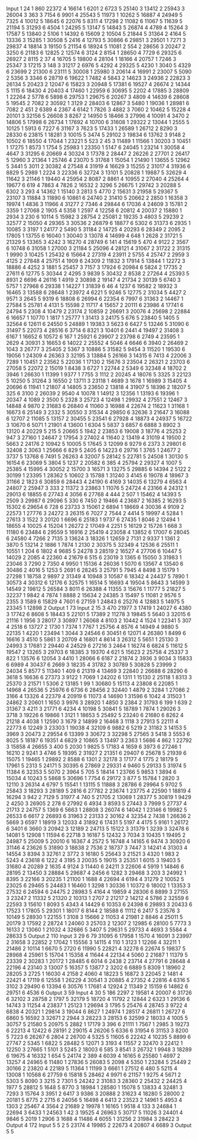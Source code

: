 Input 1
24 1
860
22372 4
16614 1
6201 2
6723 5
25140 3
13412 2
25943 3
26004 3
363 3
7154 6
9901 4
25543 5
11973 1
10262 5
16887 4
24949 5
7325 4
10012 5
18645 6
22076 5
8311 4
17298 2
11082 6
11067 5
11639 5
21194 5
31293 6
4504 1
24295 5
13147 5
14843 5
26874 4
4789 4
15264 3
17587 5
13840 2
5106 1
14392 6
15609 2
10504 5
21844 5
31364 2
4164 5
13336 3
15285 1
30508 5
2416 4
12793 5
30866 6
29851 3
29501 1
7271 3
29837 4
18814 3
19150 5
21154 6
18924 5
11081 2
554 2
28656 3
20247 2
3250 6
21183 6
12825 2
12574 6
3124 2
8154 1
28650 4
7729 6
29325 6
26927 2
8115 2
37 4
16705 5
19800 4
28104 1
18166 4
20757 1
7246 3
25347 3
17215 3
148 3
31217 2
6976 5
4292 4
29325 5
4230 1
3040 5
4329 6
23699 2
21300 6
23111 5
30008 1
25980 3
20614 4
16991 2
23007 5
5090 2
5356 3
3346 6
28719 6
19622 1
7482 4
5843 2
14623 3
24936 2
22823 3
26134 5
20423 2
12047 6
15823 3
20948 5
17381 6
19527 4
26674 2
14344 5
1115 6
18430 4
20403 4
17460 1
22959 6
30695 5
2202 4
17885 3
28809 1
22264 2
5778 6
5898 6
29753 1
29675 6
20267 3
4809 4
14639 6
28608 5
19545 2
7082 2
30592 1
3129 2
28403 6
12867 3
5480 1
19036 1
28981 6
7082 2
451 2
6389 4
2367 4
6142 1
7826 3
4882 3
7060 2
10462 5
15228 4
20101 3
32156 5
26608 3
8267 2
14950 5
18466 3
27996 4
10091 4
3470 2
14806 5
17998 6
26734 1
17692 4
10700 6
31608 1
29322 2
13044 1
2555 5
10125 1
5913 6
7227 6
31167 3
7623 5
17433 1
26589 1
26712 2
8290 3
28330 6
23815 1
18281 3
10015 5
3474 5
29102 3
19834 6
13762 3
9148 2
10502 6
18550 4
17044 1
23221 5
523 2
45 3
11489 1
11566 1
30203 3
10451 1
17275 1
8573 1
1754 5
25983 1
23350 1
5147 6
24045 1
23214 1
30058 4
4647 3
31295 6
20669 4
30324 3
17378 2
28447 2
26226 2
27701 2
26417 5
12960 3
21364 1
25746 4
23070 5
31768 1
15054 1
21490 1
13655 5
12962 5
3441 5
3011 2
30382 4
27548 4
31919 4
16629 3
15255 2
31017 4
31936 6
8829 5
2989 1
2224 3
22336 6
32724 3
13101 5
20828 1
19887 5
32629 4
11642 3
21146 1
19440 4
25954 2
8087 2
8861 4
10955 2
27040 4
25264 4
19677 6
619 4
7863 4
7826 2
16532 2
3296 5
26675 1
29742 3
20288 5
6302 3
293 4
14362 1
15140 3
2813 5
4770 2
15631 3
21958 5
29367 5
23107 3
11884 3
11890 6
10861 6
24740 2
31410 5
20662 2
2850 1
16358 3
19974 1
4836 3
11966 4
31277 2
7346 4
29844 6
17036 4
24609 3
15781 2
3359 1
27068 2
1905 4
5358 1
2597 4
12258 6
20812 4
20037 2
15880 1
2934 3
230 6
10114 5
15982 3
28754 2
25081 2
19235 3
4803 5
29239 2
32577 2
15050 4
29365 3
30536 2
26879 6
18877 6
5302 6
31373 6
2935 1
10085 3
3197 1
24177 2
5490 5
31184 2
14725 4
20293 6
28349 2
2095 2
17805 1
13755 6
16040 1
30040 3
13078 4
14699 4
648 1
2628 2
31721 5
21329 5
13365 3
4242 3
16270 4
28749 6
141 4
15619 5
470 4
9122 2
3567 6
10748 6
31058 1
27000 3
21184 5
25096 4
28121 4
31067 2
31722 2
31315 1
9990 3
10425 1
25432 6
15664 2
27319 4
23911 2
5755 4
25747 2
2959 3
4125 2
27848 4
25751 4
1909 6
24309 2
11832 3
17914 5
13844 1
12272 3
18886 4
4252 3
1881 5
25457 3
7157 3
17924 6
20984 6
5824 2
17735 2
27611 6
12775 5
30344 2
4295 3
9839 5
30432 2
8538 2
27264 4
25393 5
8931 2
6696 4
26116 1
4919 2
30898 2
19147 4
21734 2
30139 5
6740 3
5757 1
27968 6
29338 1
14227 1
31839 6
46 4
1237 6
19582 2
18932 3
16465 3
13588 6
28648 1
23972 4
6221 5
9246 5
12775 2
31034 5
4427 2
9571 3
2645 5
9319 6
18808 6
26994 6
22354 6
7997 6
31363 2
14467 1
27584 5
25781 4
4131 5
15598 2
11717 4
15657 2
20111 6
23986 4
17741 6
24794 5
2308 4
10479 2
23174 2
10859 2
26691 3
20076 4
25698 2
22884 6
16657 1
10770 1
1817 1
25777 1
31413 3
24175 5
676 5
23840 5
1405 5
32564 6
12611 6
24550 5
24889 1
19383 3
5623 6
6427 5
13246 5
31090 6
31497 5
22073 4
28516 6
3714 6
8321 3
10401 6
2441 4
19497 2
31408 3
6167 1
16652 6
10572 6
167 1
25921 6
29907 2
23798 6
2749 4
23595 1
2629 4
30931 3
16653 6
14022 2
25552 4
5046 4
6646 6
3940 2
26469 2
1043 3
26777 3
25405 2
5367 3
10886 5
31582 5
9454 3
11520 1
19530 6
19056 1
24309 4
26363 3
32195 3
13884 5
26166 3
14315 6
7413 4
22006 3
7289 1
10451 2
23562 5
22036 1
17130 2
15676 3
23504 2
26321 2
23703 6
27058 5
22072 2
15019 1
8438 3
6727 1
22744 2
5349 6
32348 4
18702 2
3946 1
26630 1
11399 1
9377 1
7755 3
1112 2
20245 4
18076 5
3325 3
22123 5
10250 5
31264 3
16550 2
13711 3
23118 1
4689 3
1678 1
16989 3
15405 4
20696 6
11941 1
21807 4
14805 3
23650 2
13818 4
31907 5
18396 2
18207 5
325 6
3100 2
26039 2
9540 4
10078 1
14912 3
12356 1
13193 6
19396 1
20347 4
1089 2
3500 5
2328 3
25723 4
12498 1
29932 4
27551 2
12467 3
14848 4
9870 2
31683 6
26840 4
11060 3
16988 4
22674 2
11623 1
31168 1
16673 6
25149 3
2332 5
30550 3
31534 4
29850 6
32636 3
21647 3
16088 6
12707 2
11085 5
13157 2
30455 5
23541 6
27928 4
18873 4
24937 5
16722 3
10670 6
5071 1
21901 4
13600 1
6304 5
5837 3
6857 6
6888 3
8902 3
13120 4
20229 5
215 5
20665 5
1942 2
23853 6
19008 3
18776 4
25253 2
947 3
27160 1
24647 2
17954 3
27402 4
11640 2
13419 4
31019 4
19500 2
5663 2
24176 2
10942 5
10005 5
17645 3
12099 6
9279 6
2373 3
29801 6
32408 2
3063 1
25666 6
829 5
2405 6
14223 6
29716 1
3765 1
24677 2
3737 5
13768 6
7491 5
26263 4
32007 5
28142 5
22781 5
24508 1
30130 5
16154 6
23069 5
3804 5
1237 2
20582 6
385 4
25794 2
29327 4
1007 5
25385 4
15995 4
30052 2
15700 3
16571 3
13275 5
29885 6
14394 2
5122 2
30199 1
23395 1
28362 5
10602 3
15788 1
31240 3
4145 6
19078 4
18967 3
31166 2
1823 6
30859 6
28443 4
24190 6
4169 3
14035 6
13279 4
6563 4
24807 2
25947 3
333 2
11372 3
23863 1
11076 5
24724 4
23166 4
24312 1
29013 6
18855 6
27743 4
3056 6
27768 4
444 2
507 1
15462 4
14393 5
2509 3
29987 6
29096 5
330 6
7450 2
19466 4
23687 2
16385 2
16293 5
15302 6
29654 6
728 6
23733 3
15061 2
6894 1
18669 4
30036 4
9109 2
22573 1
27776 3
24272 3
26315 6
7027 2
7544 2
4414 5
19997 4
5284 1
27613 3
1522 3
20120 1
6696 6
25183 1
9737 6
27435 1
8046 2
12494 1
18655 4
10025 4
15204 1
26272 2
17049 4
2251 5
16129 2
15726 1
668 3
11180 6
23484 6
29559 5
16916 2
25419 4
23058 4
13852 6
17007 6
28045 6
24580 4
7266 2
7135 3
13624 3
18326 1
12659 2
7131 2
9337 1
1361 2
3870 5
13214 2
1886 1
7874 1
2130 2
30375 5
32349 4
12536 6
25511 1
10551 1
204 6
1802 4
9685 5
24278 3
28519 2
16527 4
27706 6
10447 5
14029 2
2085 4
22360 4
21679 6
515 6
23019 3
1365 6
15050 3
31983 1
23046 3
7290 2
7350 4
9950 1
15136 4
26036 1
5070 6
13567 4
13540 6
30486 2
4016 5
1253 5
2691 6
28245 3
25791 5
7945 4
8498 3
15179 1
27298 1
18758 2
9897 2
31349 4
10948 3
10587 6
18342 4
24437 5
7890 1
30573 4
30312 6
12176 6
32575 1
16514 5
16693 4
19504 5
8643 3
14599 3
14549 2
19812 5
26584 3
8011 6
26388 4
11355 3
15676 1
11777 5
21827 5
32237 1
9842 4
7874 1
8888 2
15634 2
24385 3
15497 5
11081 2
9576 5
2355 3
1589 6
15829 4
7601 6
27159 1
24843 6
25276 4
12883 5
14975 5
23345 1
12898 2
Output 1
73
Input 2
15 3
470
21977 3
17419 1
24027 6
4380 3
17742 6
8608 5
18443 5
22101 5
17389 2
11278 3
19845 5
5640 3
32015 6
21116 1
1956 3
28017 3
30897 1
26068 4
8103 2
10442 4
1524 1
22341 5
307 4
2518 6
13727 2
1730 1
7374 1
7767 1
25756 4
8576 4
14949 4
9880 5
22135 1
4220 1
23494 1
3044 3
24546 6
30451 6
12071 4
26380 1
8499 6
16616 3
4510 5
5861 3
20709 4
16801 4
8614 3
26312 5
5651 1
25130 3
24993 3
17681 2
29440 4
24529 6
27216 3
2464 1
16274 6
6824 5
11612 5
19547 2
13265 3
29703 6
18385 3
19370 4
621 5
15623 2
25758 4
25337 3
822 1
13576 6
12054 3
4410 1
28066 6
6187 2
21874 2
3936 3
9034 3
15833 6
6989 4
30437 6
2669 3
18235 4
31782 3
30789 5
30828 5
23999 2
24034 5
8577 5
11340 1
409 6
21319 4
13469 3
22840 2
26688 6
28290 6
3618 5
16636 6
27373 3
9122 1
7069 1
24202 6
1311 1
15130 2
25118 1
8313 3
25370 3
21571 1
5306 2
13185 1
99 1
30680 5
15113 4
23808 6
22085 1
14968 4
26536 5
25976 6
6736 6
28456 2
32440 1
4879 2
3284 1
27086 2
3166 4
13326 4
22379 4
20919 6
11073 4
14690 1
31596 6
1042 4
31503 1
24862 3
20601 1
1650 3
9976 3
28920 1
4850 3
2384 2
31793 6
199 1
639 2
31367 3
4211 3
21771 6
4234 4
10198 5
30841 5
18789 1
7874 1
29026 3
3718 3
19226 6
19866 1
3121 1
18653 5
25492 5
23240 6
21680 6
8262 4
21218 4
4038 1
12590 3
1679 2
14899 2
16468 3
1118 3
27913 5
22111 4
22773 6
12249 3
23303 1
19038 4
32109 6
9882 6
5219 2
31182 3
14153 5
3969 3
20473 2
29554 6
13399 3
30672 3
32298 5
27565 3
5418 3
5553 6
8025 5
18187 6
19351 4
6829 2
10865 3
13497 3
2363 1
5686 4
862 1
22792 3
15858 4
26655 3
400 5
2030 1
9825 5
17183 4
1659 6
3973 6
27246 1
16210 2
9241 3
4746 5
19395 2
31927 2
21351 6
29407 6
25678 5
21939 6
15075 1
19465 1
29892 2
8588 6
1301 2
32178 3
17177 4
1775 2
18179 5
17961 5
2313 5
24171 5
30395 6
27869 2
29331 4
9460 5
29133 5
31974 5
11384 6
32353 5
5070 2
3964 5
705 5
18414 1
23766 5
9853 1
3894 6
15034 4
10243 5
5868 5
30696 1
7754 6
29172 3
877 5
15784 1
2820 3
12110 3
26314 4
6797 5
15541 1
13115 5
11888 3
28786 6
29964 5
9702 5
25843 3
18293 3
28189 5
2816 6
27782 2
23674 1
23775 4
22590 1
18819 4
16294 3
942 2
7129 5
31977 4
740 5
21705 2
13069 1
28377 5
30819 1
9429 2
4250 3
26905 2
278 6
27992 6
4934 3
8593 5
27443 3
7999 5
27737 4
21713 2
24757 5
1369 6
5663 1
28808 3
26074 6
14042 1
23146 6
19982 5
26533 6
6617 2
26893 6
31963 2
23133 2
30162 4
32354 2
7438 1
26636 2
5669 3
6597 1
18919 3
12033 4
31892 6
17431 5
5197 4
4175 5
9161 1
26172 6
3401 6
3660 3
20942 3
12189 2
24713 5
15122 3
31379 1
3239 3
32478 6
14081 5
12908 1
11594 6
22718 3
16187 5
12432 3
7034 3
10435 1
19495 2
24987 5
25009 5
20010 6
16367 4
2572 5
16748 4
14165 6
9474 3
30920 6
31146 4
23626 5
31890 3
18838 2
7536 2
18737 3
7447 3
14241 4
31303 4
14554 3
8394 3
32761 2
3772 3
16180 5
25643 3
21521 3
4320 1
983 2
5243 4
23618 6
1222 4
3195 3
20035 5
19015 3
25351 1
6015 3
19403 5
31680 4
20289 2
1635 4
9124 3
11440 6
24211 3
22606 4
5919 1
14846 6
28195 2
13450 3
28884 5
29687 4
2456 6
1282 3
29468 3
203 3
24992 1
8395 3
22166 3
20235 1
21100 1
1688 4
22694 4
6194 4
31279 2
10052 5
23025 6
29465 5
24483 1
16460 1
3298 1
30336 1
10372 6
18002 1
13353 3
27532 6
24594 6
24475 2
28983 5
4164 4
19859 4
28306 6
8899 3
27155 3
23247 2
11332 5
21320 2
10313 1
2707 2
21217 2
14212 4
5786 2
32559 6
22593 3
15610 1
8093 5
4343 4
14429 6
10353 6
24398 6
29893 3
20433 6
17523 1
17805 5
29301 1
18017 6
8144 2
18588 6
11112 6
2417 5
23576 3
10149 5
28930 1
22155 1
3108 3
15666 2
11053 4
21981 2
8846 4
25011 5
20179 3
17592 2
28724 1
24060 3
25703 2
12307 2
12985 6
28100 5
7773 3
16133 2
13060 1
21032 4
32686 5
3407 5
29631 5
29733 4
4693 3
5584 4
28633 5
Output 2
110
Input 3
29 6
79
31095 6
17958 1
1570 4
16091 3
23997 2
31658 3
22852 2
17042 1
15556 3
14115 4
110 1
3123 1
12266 4
32211 1
21486 2
10114 1
6670 5
2720 6
11990 5
22821 4
32278 6
22674 5
19837 5
28968 4
25961 5
15704 1
15358 4
11644 4
22134 4
5060 2
21687 1
11379 5
23339 2
30283 1
20172 1
28485 6
6014 6
2438 2
23714 4
27791 6
28648 4
22196 4
23140 3
13007 5
16357 5
13877 2
3202 6
6889 5
8309 1
18960 2
28205 3
2725 1
16030 4
2158 2
4060 4
18223 5
16872 3
22045 2
1481 4
22421 4
17119 6
12558 1
26229 4
30541 3
20885 4
27352 4
22816 4
6316 5
3102 3
29490 6
13394 6
30576 1
17681 4
12924 2
11349 2
15159 6
14862 6
29751 6
4536 6
Output 3
59
Input 4
30 5
186
2297 2
19581 4
20007 6
31726 6
32102 3
28758 2
1797 5
32179 5
18720 4
11792 2
12844 2
6323 1
29136 6
14743 3
11254 4
23837 1
25123 1
29694 3
1795 5
25476 4
28745 3
9722 4
6838 4
20321 1
29814 3
19044 6
8627 1
24974 1
28517 4
26811 1
26727 6
6860 5
16592 3
32671 2
2944 3
28223 3
28153 6
32599 2
18033 4
1005 5
30757 5
21580 5
20975 5
2882 1
17179 3
396 6
21111 1
7567 1
2985 3
19273 6
22213 4
12422 6
28191 2
29015 4
26206 5
6336 6
31954 6
31153 3
8200 5
7223 6
26267 6
2804 2
26700 4
5325 5
11605 6
22242 4
10235 5
8899 6
27747 2
5345 1
6822 5
28482 5
12071 3
3193 4
11557 2
32470 3
22412 1
12250 3
27665 1
5101 3
5245 2
18003 6
585 3
8541 3
26732 1
9948 3
18289 6
19675 4
16332 1
654 5
24174 2
389 4
6039 4
16165 6
25580 1
4697 2
13257 4
24965 6
11480 1
27836 5
26083 5
2098 4
5350 1
23284 5
25449 2
30166 2
23820 4
22189 5
11364 1
11199 3
6661 1
27512 6
480 5
5215 4
13008 1
10568 6
27759 6
15818 5
28462 4
9971 6
21157 1
9275 4
5671 2
5303 5
8090 3
3215 2
7301 5
24242 2
31083 3
28360 2
25432 2
24425 4
1977 5
28812 5
1648 5
8770 3
18984 1
28580 1
15078 5
13833 4
32481 3
7293 3
15764 3
3951 2
6417 3
9386 3
20888 2
31623 4
18280 5
28000 2
20181 5
8775 2
2715 6
24056 5
16498 4
6413 2
23523 2
14961 5
4953 4
1303 2
25467 4
3564 2
21689 2
19978 1
16165 1
9518 4
133 3
24684 1
22694 3
6433 1
24563 1
42 3
19525 4
26963 5
30717 5
11026 3
24401 4
9846 5
2019 1
2906 3
1688 4
11486 4
6055 1
31256 2
31984 3
28422 3
Output 4
172
Input 5
5 2
5
23174 4
19985 2
22673 4
20807 4
6689 3
Output 5
5
